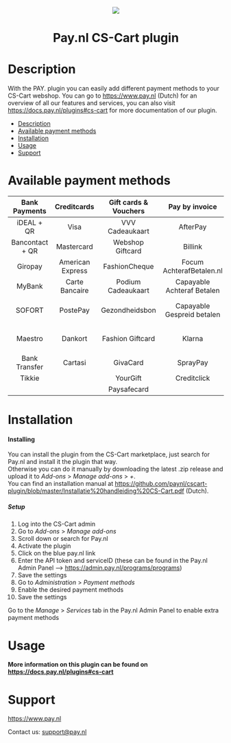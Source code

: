 <p align="center">
  <img src="https://www.pay.nl/uploads/1/brands/main_logo.png" />
</p>
<h1 align="center">Pay.nl CS-Cart plugin</h1>

# Description

With the PAY. plugin you can easily add different payment methods to your CS-Cart webshop. You can go to https://www.pay.nl (Dutch) for an overview of all our features and services, you can also visit https://docs.pay.nl/plugins#cs-cart for more documentation of our plugin.

- [Description](#description)
- [Available payment methods](#available-payment-methods)
- [Installation](#installation)
- [Usage](#usage)
- [Support](#support)

# Available payment methods

Bank Payments  | Creditcards | Gift cards & Vouchers | Pay by invoice | Others | 
:-----------: | :-----------: | :-----------: | :-----------: | :-----------: |
iDEAL + QR |Visa | VVV Cadeaukaart | AfterPay | PayPal |
Bancontact + QR |  Mastercard | Webshop Giftcard | Billink | WeChatPay | 
Giropay |American Express | FashionCheque |Focum AchterafBetalen.nl | AmazonPay |
MyBank | Carte Bancaire | Podium Cadeaukaart | Capayable Achteraf Betalen | Cashly | 
SOFORT | PostePay | Gezondheidsbon | Capayable Gespreid betalen | Pay Fixed Price (phone) |
Maestro | Dankort | Fashion Giftcard | Klarna | Instore Payments (POS) |
Bank Transfer | Cartasi | GivaCard | SprayPay | Przelewy24 | 
| Tikkie | | YourGift | Creditclick | | 
| | | Paysafecard |

# Installation
#### Installing

You can install the plugin from the CS-Cart marketplace, just search for Pay.nl and install it the plugin that way.<br/>
Otherwise you can do it manually by downloading the latest .zip release and upload it to *Add-ons* > *Manage add-ons* > *+*.<br/>
You can find an installation manual at https://github.com/paynl/cscart-plugin/blob/master/Installatie%20handleiding%20CS-Cart.pdf (Dutch).

##### Setup

1. Log into the CS-Cart admin
2. Go to *Add-ons* > *Manage add-ons*
3. Scroll down or search for Pay.nl
4. Activate the plugin
5. Click on the blue pay.nl link
6. Enter the API token and serviceID (these can be found in the Pay.nl Admin Panel --> https://admin.pay.nl/programs/programs)
7. Save the settings
8. Go to *Administration* > *Payment methods*
8. Enable the desired payment methods
9. Save the settings

Go to the *Manage* > *Services* tab in the Pay.nl Admin Panel to enable extra payment methods

# Usage

**More information on this plugin can be found on https://docs.pay.nl/plugins#cs-cart**

# Support
https://www.pay.nl

Contact us: support@pay.nl

